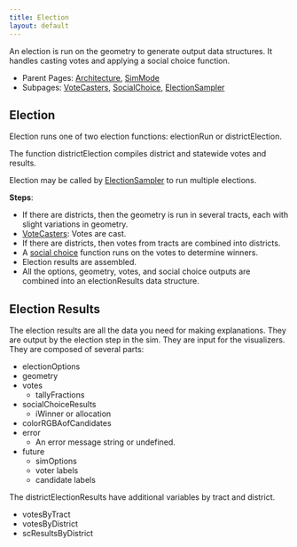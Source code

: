 ```yaml
---
title: Election
layout: default
---
```


An election is run on the geometry to generate output data structures. It handles casting votes and applying a social choice function. 

- Parent Pages: [Architecture](architecture.md), [SimMode](simMode.md)
- Subpages: [VoteCasters](voteCasters.md), [SocialChoice](socialChoice.md), [ElectionSampler](electionSampler.md)

## Election

Election runs one of two election functions: electionRun or districtElection.

The function districtElection compiles district and statewide votes and results.

Election may be called by [ElectionSampler](electionSampler.md) to run multiple elections.

**Steps**:

- If there are districts, then the geometry is run in several tracts, each with slight variations in geometry.
- [VoteCasters](voteCasters.md): Votes are cast.
- If there are districts, then votes from tracts are combined into districts.
- A [social choice](socialChoice.md) function runs on the votes to determine winners.
- Election results are assembled.
- All the options, geometry, votes, and social choice outputs are combined into an electionResults data structure.

## Election Results

The election results are all the data you need for making explanations. They are output by the election step in the sim. They are input for the visualizers. They are composed of several parts:

* electionOptions
* geometry
* votes
  * tallyFractions
* socialChoiceResults
  * iWinner or allocation
* colorRGBAofCandidates
* error
  * An error message string or undefined.
* future
  * simOptions
  * voter labels
  * candidate labels

The districtElectionResults have additional variables by tract and district.

* votesByTract
* votesByDistrict
* scResultsByDistrict

